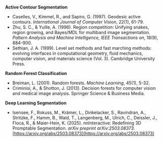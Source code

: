 **Active Contour Segmentation**  
- Caselles, V., Kimmel, R., and Sapiro, G. (1997). Geodesic active contours. *International Journal of Computer Vision*, 22(1), 61-79.  
- Zhu, S. C., & Yuille, A. (1996). Region competition: Unifying snakes, region growing, and Bayes/MDL for multiband image segmentation. *Pattern Analysis and Machine Intelligence, IEEE Transactions on*, 18(9), 884-900.  
- Sethian, J. A. (1999). Level set methods and fast marching methods: evolving interfaces in computational geometry, fluid mechanics, computer vision, and materials science (Vol. 3). Cambridge University Press.  

**Random Forest Classification**
- Breiman, L. (2001). Random forests. *Machine Learning*, 45(1), 5-32.  
- Criminisi, A., & Shotton, J. (2013). Decision forests for computer vision and medical image analysis. Springer Science & Business Media.

**Deep Learning Segmentation**
- Isensee, F., Rokuss, M., Krämer, L., Dinkelacker, S., Ravindran, A., Stritzke, F., Hamm, B., Wald, T., Langenberg, M., Ulrich, C., Deissler, J., Floca, R., & Maier-Hein, K. (2025). nnInteractive: Redefining 3D Promptable Segmentation. *arXiv preprint arXiv:2503.08373*. [https://arxiv.org/abs/2503.08373](https://arxiv.org/abs/2503.08373)